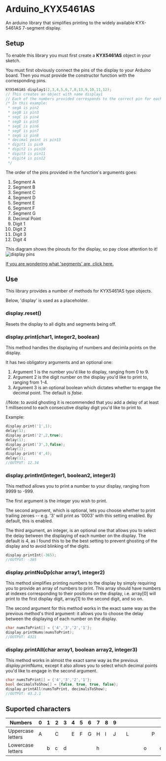 # Arduino_KYX5461AS
An arduino library that simplifies printing to the widely available KYX-5461AS 7-segment display.

## Setup

To enable this library you must first create a **KYX5461AS** object in your sketch.

You must first obviously connect the pins of the display to your Arduino board. Then you must provide the constructor function with the corresponding pins.

```C++
KYX5461AS display1(2,3,4,5,6,7,8,13,9,10,11,12);
// This creates an object with name display1
// Each of the numbers provided corresponds to the correct pin for each segment and digit
/* In this example: 
 * segA is pin2
 * segB is pin3
 * segC is pin4
 * segD is pin5
 * segE is pin6
 * segF is pin7
 * segG is pin8
 * decimal point is pin13
 * digit1 is pin9
 * digit2 is pin10
 * digit3 is pin11
 * digit4 is pin12
 */
```

The order of the pins provided in the function's arguments goes:
1. Segment A
2. Segment B
3. Segment C
4. Segment D
5. Segment E
6. Segment F
7. Segment G
8. Decimal Point
9. Digit 1
10. Digit 2
11. Digit 3
12. Digit 4

This diagram shows the pinouts for the display, so pay close attention to it!
![display pins](https://www.circuitbasics.com/wp-content/uploads/2017/05/Arduino-7-Segment-Tutorial-4-Digit-Display-Pin-Diagram-768x440.png)

[If you are wondering what 'segments' are, click here.](https://commons.wikimedia.org/wiki/File%3A7_segment_display_labeled.svg)

## Use
This library provides a number of methods for KYX5461AS type objects.

Below, 'display' is used as a placeholder.

### display.reset()
Resets the display to all digits and segments being off.

### display.print(char1, integer2, boolean)
This method handles the displaying of numbers and decimla points on the display.

It has two obligatory arguments and an optional one:
1. Argument 1 is the number you'd like to display, ranging from 0 to 9.
2. Argument 2 is the digit number on the display you'd like to print to, ranging from 1-4.
3. Argument 3 is an optional boolean which dictates whether to engage the decimal point. The default is *false*.

//Note: to avoid ghosting it is recommended that you add a delay of at least 1 millisecond to each consecutive display digit you'd like to print to.

Example:
```C++
display.print('1',1);
delay(1);
display.print('2',2,true);
delay(1);
display.print('3',3,false);
delay(1);
display.print('4',4);
delay(1);
//OUTPUT: 12.34
```

### display.printInt(integer1, boolean2, integer3)
This method allows you to print a number to your display, ranging from 9999 to -999.

The first argument is the integer you wish to print.

The second argument, which is optional, lets you choose whether to print trailing zeroes -- e.g. '3' will print as '0003' with this setting enabled. By default, this is enabled.

The third argument, an integer, is an optional one that allows you to select the delay between the displaying of each number on the display. The default is 4, as I found this to be the best setting to prevent ghosting of the display and to avoid blinking of the digits. 

```C++
display.printInt(-365);
//OUTPUT: -365
```

### display.printNoDp(char array1, integer2)
This method simplifies printing numbers to the display by simply requiring you to provide an array of numbers to print.
This array should have numbers at indexes corresponding to their positions on the display, i.e. array[0] will print to the first display digit, array[1] to the second digit, and so on.

The second argument for this method works in the exact same way as the previous method's third argument: it allows you to choose the delay between the displaying of each number on the display.

```C++
char numsToPrint[] = {'4','3','2','1'};
display.printNums(numsToPrint);
//OUTPUT: 4321
```

### display.printAll(char array1, boolean array2, integer3)
This method works in almost the exact same way as the previous *display.printNums*, except it also allows you to select which decimal points you'd like to engage in the second argument.

```C++
char numsToPrint[] = {'4','3','2','1'};
bool decimalsToShow[] = {false, true, true, false};
display.printAll(numsToPrint, decimalsToShow);
//OUTPUT: 43.2.1
```

## Suported characters
| Numbers           | 0 | 1 | 2 | 3 | 4 | 5 | 6 | 7 | 8 | 9 |   |   |   |   |   |   |   |   |   |   |   |   |   |   |
|-------------------|---|---|---|---|---|---|---|---|---|---|---|---|---|---|---|---|---|---|---|---|---|---|---|---|
| Uppercase letters | A |   | C |   | E | F | G | H | I | J |   | L |   |   |   | P |   |   |   |   | U |   |   |   |
| Lowercase letters |   | b | c | d |   |   |   | h |   |   |   |   |   |   | o |   | q | r |   | t | u |   |   |   |
